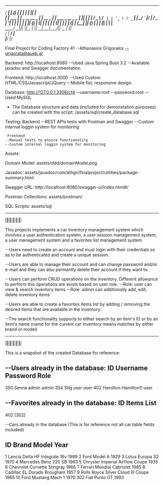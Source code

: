    _____          _ _               ______         _                     _  _   
  / ____|        | (_)             |  ____|       | |                   | || |  
 | |     ___   __| |_ _ __   __ _  | |__ __ _  ___| |_ ___  _ __ _   _  | || |_ 
 | |    / _ \ / _` | | '_ \ / _` | |  __/ _` |/ __| __/ _ \| '__| | | | |__   _|
 | |___| (_) | (_| | | | | | (_| | | | | (_| | (__| || (_) | |  | |_| |    | |  
  \_____\___/ \__,_|_|_| |_|\__, | |_|  \__,_|\___|\__\___/|_|   \__, |    |_|  
                             __/ |                                __/ |         
                            |___/                                |___/         


Final Project for Coding Factory 41
--Athanasios Grigorakis
--grigorata@aueb.gr

Backend: http://localhost:8080
	--Used Java Spring Boot 3.2
	--Available javadoc and Swagger documentation.


Frontend: http://localhost:3000
	--Used Custom HTML/CSS/Javascript/JQuery
	--Mobile fist, responsive design.

Database: http://127.0.0.1:3306/cf4
	--username:root
	--password:root
	--Used MySQL

* The Database structure and data (included for demonstation purposes) 
can be created with the script: /assets/sql/create_database.sql

Testing: Backend
	--REST APIs tests with Postman and Swagger
	--Custom internal loggin system for monitoring

	 Frontend
	--Manual tests to ensure functionality
	--Custom internal loggin system for monitoring

Assets:

Domain Model: assets/ddd/domainModel.png

Javadoc: assets/javadoc/com/athgri/finalproject/utilities/package-summary.html

Swagger URL: http://localhost:8080/swagger-ui/index.html#/

Postman Collections: assets/postman/

SQL Scripts: assets/sql
  ______ ______ ______ ______ ______ ______ ______ ______ ______ ______ 
 |______|______|______|______|______|______|______|______|______|______|

This projects implements a car inventory management system which involves a user authentication system, a user session management system, a user management system and a favorites list management system 

--Users need to create an account and must login with their credentials so as to be authenticated and create a unique session.

--Users are able to manage their account and can change password and/or e-mail and they can also permantly delete their account if they want to.

--Users can perform CRUD operations on the inventory. 
  Different allowance to perform this operations are exists based on user role.
	--Role: user can view & search inventory items
	--Role: admin can additionally add, edit, delete inventory items

--Users are able to create a favorites items list by adding / removing the desired items that are available in the inventory.

--The search functionality supports to either search by an item's ID or by an item's name (name for the current car inventory means matches by either brand or model) 
  ______ ______ ______ ______ ______ ______ ______ ______ ______ ______ 
 |______|______|______|______|______|______|______|______|______|______|

This is a snapshot of the created Database for reference:

--Users already in the database:
ID	Username	Password	Role
-----------------------------------------------------------
350	Senna		admin		admin
354	Stig		user		user
402	Hamilton	Hamilton1!	user

--Favorites already in the database:
ID	Items List
-----------------------------------------------------------
402	[302]

--Cars already in the database
(This is for reference not all car table fields included)

ID	Brand		Model			Year
-----------------------------------------------------------
1	Lancia		Delta HF Integrale 16v	1989
2	Ford		Model A			1929
3	Lotus		Europa S2		1970
4	Mercedes Benz 	220 SB			1963
5	Chrysler 	Imperial Airflow Coupe	1935
6	Chevrolet 	Corvette Stingray	1966
7	Ferrari		Mondial Cabriolet	1985
8	Cadillac 	EL Dorado Brougham	1957
9	Rolls Royce 	Silver Cloud III Coupe	1965
10	Ford		Mustang Mach 1		1970
302	Fiat		Punto GT		1993
